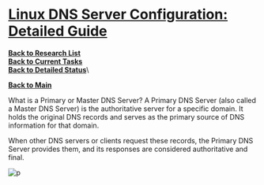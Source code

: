 # **[Linux DNS Server Configuration: Detailed Guide](https://mailserverguru.com/linux-dns-server/)**

**[Back to Research List](../../../../research_list.md)**\
**[Back to Current Tasks](../../../../../a_status/current_tasks.md)**\
**[Back to Detailed Status](../../../../../a_status/detailed_status.md)**\

**[Back to Main](../../../../../README.md)**

What is a Primary or Master DNS Server?
A Primary DNS Server (also called a Master DNS Server) is the authoritative server for a specific domain. It holds the original DNS records and serves as the primary source of DNS information for that domain.

When other DNS servers or clients request these records, the Primary DNS Server provides them, and its responses are considered authoritative and final.

![p](https://mailserverguru.com/wp-content/uploads/2024/10/master-dns-zone.webp)
